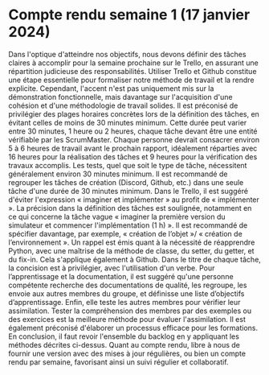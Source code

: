 # Compte rendu semaine 1 (17 janvier 2024)

Dans l'optique d'atteindre nos objectifs, nous devons définir des tâches claires à accomplir pour la
semaine prochaine sur le Trello, en assurant une répartition judicieuse des responsabilités.
Utiliser Trello et Github constitue une étape essentielle pour formaliser notre méthode de travail et
la rendre explicite. Cependant, l'accent n'est pas uniquement mis sur la démonstration
fonctionnelle, mais davantage sur l'acquisition d'une cohésion et d'une méthodologie de travail
solides.
Il est préconisé de privilégier des plages horaires concrètes lors de la définition des tâches, en
évitant celles de moins de 30 minutes minimum. Cette durée peut varier entre 30 minutes, 1 heure
ou 2 heures, chaque tâche devant être une entité vérifiable par les ScrumMaster.
Chaque personne devrait consacrer environ 5 à 6 heures de travail avant le prochain rapport,
idéalement réparties avec 16 heures pour la réalisation des tâches et 9 heures pour la vérification
des travaux accomplis. Les tests, quel que soit le type de tâche, nécessitent généralement environ
30 minutes minimum.
Il est recommandé de regrouper les tâches de création (Discord, Github, etc.) dans une seule tâche
d'une durée de 30 minutes minimum. Dans le Trello, il est suggéré d'éviter l'expression « imaginer
et implémenter » au profit de « implémenter ».
La précision dans la définition des tâches est soulignée, notamment en ce qui concerne la tâche
vague « imaginer la première version du simulateur et commencer l'implémentation (1 h) ». Il est
recommandé de spécifier davantage, par exemple, « création de l’objet »/ « création de
l’environnement ».
Un rappel est émis quant à la nécessité de réapprendre Python, avec une maîtrise de la méthode de
classe, du setter, du getter, et du fix-in. Cela s'applique également à Github.
Dans le titre de chaque tâche, la concision est à privilégier, avec l'utilisation d'un verbe. Pour
l’apprentissage et la documentation, il est suggéré qu'une personne compétente recherche des
documentations de qualité, les regroupe, les envoie aux autres membres du groupe, et définisse une
liste d’objectifs d’apprentissage. Enfin, elle teste les autres membres pour vérifier leur assimilation.
Tester la compréhension des membres par des exemples ou des exercices est la meilleure méthode
pour évaluer l'assimilation. Il est également préconisé d'élaborer un processus efficace pour les
formations.
En conclusion, il faut revoir l'ensemble du backlog en y appliquant les méthodes décrites ci-dessus.
Quant au compte rendu, libre à nous de fournir une version avec des mises à jour régulières, ou
bien un compte rendu par semaine, favorisant ainsi un suivi régulier et collaboratif.

